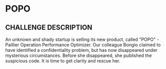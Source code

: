 # POPO
## CHALLENGE DESCRIPTION
An unknown and shady startup is selling its new product, called "POPO" - Paillier Operation Performance Optimizer. Our colleague Bongio claimed to have identified a confidentiality problem, but has now disappeared under mysterious circumstances. Before she disappeared, she published the suspicious code. It is time to get clarity and rescue her.

